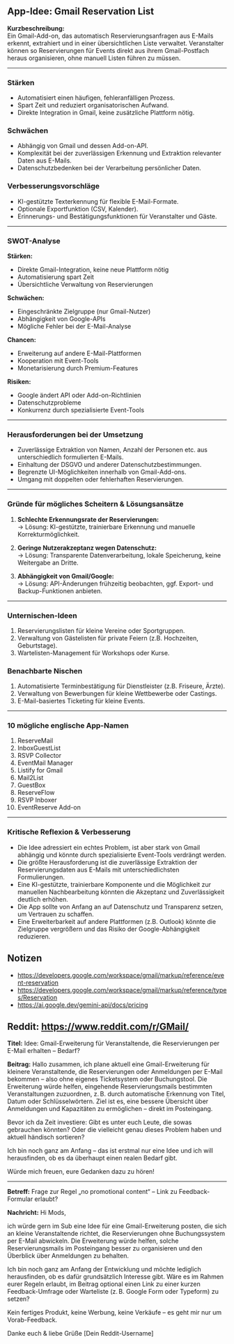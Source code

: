 ## App-Idee: Gmail Reservation List

**Kurzbeschreibung:**  
Ein Gmail-Add-on, das automatisch Reservierungsanfragen aus E-Mails erkennt, extrahiert und in einer übersichtlichen Liste verwaltet. Veranstalter können so Reservierungen für Events direkt aus ihrem Gmail-Postfach heraus organisieren, ohne manuell Listen führen zu müssen.

---

### Stärken
- Automatisiert einen häufigen, fehleranfälligen Prozess.
- Spart Zeit und reduziert organisatorischen Aufwand.
- Direkte Integration in Gmail, keine zusätzliche Plattform nötig.

### Schwächen
- Abhängig von Gmail und dessen Add-on-API.
- Komplexität bei der zuverlässigen Erkennung und Extraktion relevanter Daten aus E-Mails.
- Datenschutzbedenken bei der Verarbeitung persönlicher Daten.

### Verbesserungsvorschläge
- KI-gestützte Texterkennung für flexible E-Mail-Formate.
- Optionale Exportfunktion (CSV, Kalender).
- Erinnerungs- und Bestätigungsfunktionen für Veranstalter und Gäste.

---

### SWOT-Analyse

**Stärken:**  
- Direkte Gmail-Integration, keine neue Plattform nötig  
- Automatisierung spart Zeit  
- Übersichtliche Verwaltung von Reservierungen

**Schwächen:**  
- Eingeschränkte Zielgruppe (nur Gmail-Nutzer)  
- Abhängigkeit von Google-APIs  
- Mögliche Fehler bei der E-Mail-Analyse

**Chancen:**  
- Erweiterung auf andere E-Mail-Plattformen  
- Kooperation mit Event-Tools  
- Monetarisierung durch Premium-Features

**Risiken:**  
- Google ändert API oder Add-on-Richtlinien  
- Datenschutzprobleme  
- Konkurrenz durch spezialisierte Event-Tools

---

### Herausforderungen bei der Umsetzung

- Zuverlässige Extraktion von Namen, Anzahl der Personen etc. aus unterschiedlich formulierten E-Mails.
- Einhaltung der DSGVO und anderer Datenschutzbestimmungen.
- Begrenzte UI-Möglichkeiten innerhalb von Gmail-Add-ons.
- Umgang mit doppelten oder fehlerhaften Reservierungen.

---

### Gründe für mögliches Scheitern & Lösungsansätze

1. **Schlechte Erkennungsrate der Reservierungen:**  
   → Lösung: KI-gestützte, trainierbare Erkennung und manuelle Korrekturmöglichkeit.

2. **Geringe Nutzerakzeptanz wegen Datenschutz:**  
   → Lösung: Transparente Datenverarbeitung, lokale Speicherung, keine Weitergabe an Dritte.

3. **Abhängigkeit von Gmail/Google:**  
   → Lösung: API-Änderungen frühzeitig beobachten, ggf. Export- und Backup-Funktionen anbieten.

---

### Unternischen-Ideen

1. Reservierungslisten für kleine Vereine oder Sportgruppen.
2. Verwaltung von Gästelisten für private Feiern (z.B. Hochzeiten, Geburtstage).
3. Wartelisten-Management für Workshops oder Kurse.

### Benachbarte Nischen

1. Automatisierte Terminbestätigung für Dienstleister (z.B. Friseure, Ärzte).
2. Verwaltung von Bewerbungen für kleine Wettbewerbe oder Castings.
3. E-Mail-basiertes Ticketing für kleine Events.

---

### 10 mögliche englische App-Namen

1. ReserveMail
2. InboxGuestList
3. RSVP Collector
4. EventMail Manager
5. Listify for Gmail
6. Mail2List
7. GuestBox
8. ReserveFlow
9. RSVP Inboxer
10. EventReserve Add-on

---

### Kritische Reflexion & Verbesserung

- Die Idee adressiert ein echtes Problem, ist aber stark von Gmail abhängig und könnte durch spezialisierte Event-Tools verdrängt werden.
- Die größte Herausforderung ist die zuverlässige Extraktion der Reservierungsdaten aus E-Mails mit unterschiedlichsten Formulierungen.
- Eine KI-gestützte, trainierbare Komponente und die Möglichkeit zur manuellen Nachbearbeitung könnten die Akzeptanz und Zuverlässigkeit deutlich erhöhen.
- Die App sollte von Anfang an auf Datenschutz und Transparenz setzen, um Vertrauen zu schaffen.
- Eine Erweiterbarkeit auf andere Plattformen (z.B. Outlook) könnte die Zielgruppe vergrößern und das Risiko der Google-Abhängigkeit reduzieren.

## Notizen

- https://developers.google.com/workspace/gmail/markup/reference/event-reservation
- https://developers.google.com/workspace/gmail/markup/reference/types/Reservation
- https://ai.google.dev/gemini-api/docs/pricing

## Reddit: https://www.reddit.com/r/GMail/

**Titel:**
Idee: Gmail-Erweiterung für Veranstaltende, die Reservierungen per E-Mail erhalten – Bedarf?

**Beitrag:**
Hallo zusammen,
ich plane aktuell eine Gmail-Erweiterung für kleinere Veranstaltende, die Reservierungen oder Anmeldungen per E-Mail bekommen – also ohne eigenes Ticketsystem oder Buchungstool.
Die Erweiterung würde helfen, eingehende Reservierungsmails bestimmten Veranstaltungen zuzuordnen, z. B. durch automatische Erkennung von Titel, Datum oder Schlüsselwörtern.
Ziel ist es, eine bessere Übersicht über Anmeldungen und Kapazitäten zu ermöglichen – direkt im Posteingang.

Bevor ich da Zeit investiere:
Gibt es unter euch Leute, die sowas gebrauchen könnten? Oder die vielleicht genau dieses Problem haben und aktuell händisch sortieren?

Ich bin noch ganz am Anfang – das ist erstmal nur eine Idee und ich will herausfinden, ob es da überhaupt einen realen Bedarf gibt.

Würde mich freuen, eure Gedanken dazu zu hören!

---

**Betreff:**
Frage zur Regel „no promotional content“ – Link zu Feedback-Formular erlaubt?

**Nachricht:**
Hi Mods,

ich würde gern im Sub eine Idee für eine Gmail-Erweiterung posten, die sich an kleine Veranstaltende richtet, die Reservierungen ohne Buchungssystem per E-Mail abwickeln.
Die Erweiterung würde helfen, solche Reservierungsmails im Posteingang besser zu organisieren und den Überblick über Anmeldungen zu behalten.

Ich bin noch ganz am Anfang der Entwicklung und möchte lediglich herausfinden, ob es dafür grundsätzlich Interesse gibt. Wäre es im Rahmen eurer Regeln erlaubt, im Beitrag optional einen Link zu einer kurzen Feedback-Umfrage oder Warteliste (z. B. Google Form oder Typeform) zu setzen?

Kein fertiges Produkt, keine Werbung, keine Verkäufe – es geht mir nur um Vorab-Feedback.

Danke euch & liebe Grüße
[Dein Reddit-Username]
